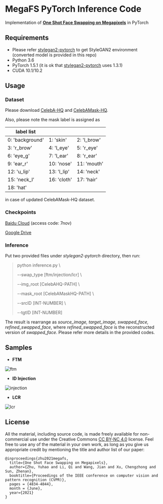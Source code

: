 # MegaFS PyTorch Inference Code

Implementation of [**One Shot Face Swapping on Megapixels**](http://arxiv.org/abs/2105.04932) in PyTorch

## Requirements

- Please refer [stylegan2-pytorch](https://github.com/rosinality/stylegan2-pytorch) to get StyleGAN2 environment (converted model is provided in this repo)
- Python 3.6
- PyTorch 1.5.1 (it is ok that  [stylegan2-pytorch](https://github.com/rosinality/stylegan2-pytorch) uses 1.3.1)
- CUDA 10.1/10.2

## Usage

### Dataset

Please download [CelebA-HQ](https://github.com/tkarras/progressive_growing_of_gans#preparing-datasets-for-training) and [CelebAMask-HQ](https://github.com/switchablenorms/CelebAMask-HQ).

Also, please note the mask label is assigned as

  | label list      |             |             |
  | --------------- | ----------- | ----------- |
  | 0: 'background' | 1: 'skin'   | 2: 'l_brow' |
  | 3: 'r_brow'     | 4: 'l_eye'  | 5: 'r_eye'  |
  | 6: 'eye_g'      | 7: 'l_ear'  | 8: 'r_ear'  |
  | 9: 'ear_r'      | 10: 'nose'  | 11: 'mouth' |
  | 12: 'u_lip'     | 13: 'l_lip' | 14: 'neck'  |
  | 15: 'neck_l'    | 16: 'cloth' | 17: 'hair'  |
  | 18: 'hat'       |             |             |
  
in case of updated CelebAMask-HQ dataset.

### Checkpoints

[Baidu Cloud](https://pan.baidu.com/s/1DPNnU9zmkEdef6WT79J5Wg) (access code: 7nov)

[Google Drive](https://drive.google.com/drive/folders/1XDakvzNHDtC7G1d1Zn8MjPbmen4LKLPw?usp=sharing)

### Inference
Put two provided files under *stylegan2-pytorch* directory, then run:

> python inference.py \
> 
> --swap_type [ftm/injection/lcr] \
> 
> --img_root [CelebAHQ-PATH] \
> 
> --mask_root [CelebAMaskHQ-PATH] \
> 
> --srcID [INT-NUMBER] \
> 
> --tgtID [INT-NUMBER]

The result is rearrange as *source_image, target_image, swapped_face, refined_swapped_face*, where  *refined_swapped_face* is the reconstructed version of *swapped_face*. Please refer more details in the provided codes.

## Samples

- **FTM**

![ftm](https://github.com/zyainfal/One-Shot-Face-Swapping-on-Megapixels/blob/main/inference/imgs/ftm.jpg)

- **ID Injection**

![injection](https://github.com/zyainfal/One-Shot-Face-Swapping-on-Megapixels/blob/main/inference/imgs/injection.jpg)

- **LCR**

![lcr](https://github.com/zyainfal/One-Shot-Face-Swapping-on-Megapixels/blob/main/inference/imgs/lcr.jpg)

## License

All the material, including source code, is made freely available for non-commercial use under the Creative Commons [CC BY-NC 4.0](https://creativecommons.org/licenses/by-nc/4.0/legalcode) license. Feel free to use any of the material in your own work, as long as you give us appropriate credit by mentioning the title and author list of our paper:

```
@inproceedings{zhu2021megafs,
  title={One Shot Face Swapping on Megapixels},
  author={Zhu, Yuhao and Li, Qi and Wang, Jian and Xu, Chengzhong and Sun, Zhenan},
  booktitle={Proceedings of the IEEE conference on computer vision and pattern recognition (CVPR)},
  pages = {4834-4844},
  month = {June},
  year={2021}
}
```
